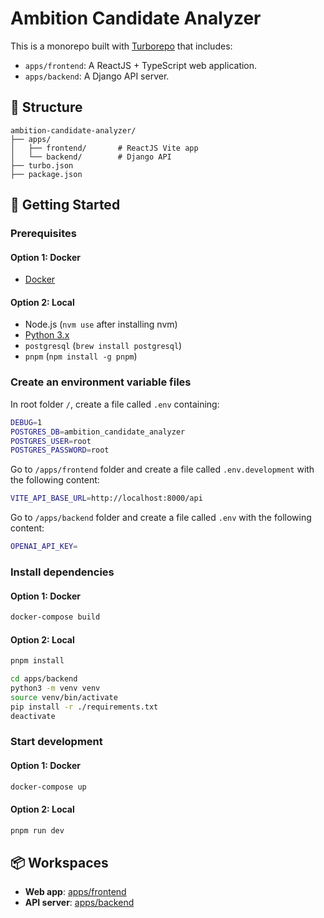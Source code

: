 # Ambition Candidate Analyzer

This is a monorepo built with [Turborepo](https://turbo.build/repo) that includes:

- `apps/frontend`: A ReactJS + TypeScript web application.
- `apps/backend`: A Django API server.

## 🧱 Structure

```
ambition-candidate-analyzer/
├── apps/
│   ├── frontend/       # ReactJS Vite app
│   └── backend/        # Django API
├── turbo.json
├── package.json
```

## 🚀 Getting Started

### Prerequisites

#### Option 1: Docker

- [Docker](https://docs.docker.com/desktop/setup/install/mac-install/)

#### Option 2: Local

- Node.js (`nvm use` after installing nvm)
- [Python 3.x](https://www.python.org/downloads/macos/)
- `postgresql` (`brew install postgresql`)
- `pnpm` (`npm install -g pnpm`)

### Create an environment variable files

In root folder `/`, create a file called `.env` containing:

```bash
DEBUG=1
POSTGRES_DB=ambition_candidate_analyzer
POSTGRES_USER=root
POSTGRES_PASSWORD=root
```

Go to `/apps/frontend` folder and create a file called `.env.development` with the following content:

```bash
VITE_API_BASE_URL=http://localhost:8000/api
```

Go to `/apps/backend` folder and create a file called `.env` with the following content:

```bash
OPENAI_API_KEY=
```

### Install dependencies

#### Option 1: Docker

```bash
docker-compose build
```

#### Option 2: Local

```bash
pnpm install
```

```bash
cd apps/backend
python3 -m venv venv
source venv/bin/activate
pip install -r ./requirements.txt
deactivate
```

### Start development

#### Option 1: Docker

```bash
docker-compose up
```

#### Option 2: Local

```bash
pnpm run dev
```

## 📦 Workspaces

<!-- TODO: Add README for these, including diagrams and more guides -->

- **Web app**: [apps/frontend](./apps/frontend)
- **API server**: [apps/backend](./apps/backend)
